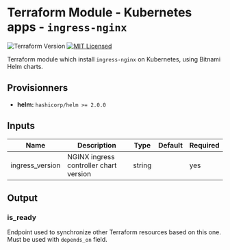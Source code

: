 # Terraform Module - Kubernetes apps - `ingress-nginx`

![Terraform Version](https://img.shields.io/badge/terraform-≥_0.14-blueviolet)
[![MIT Licensed](https://img.shields.io/badge/license-MIT-green.svg)](https://tldrlegal.com/license/mit-license)


Terraform module which install `ingress-nginx` on Kubernetes, using Bitnami Helm charts. 

## Provisionners

- **helm:** `hashicorp/helm >= 2.0.0`

## Inputs

| Name | Description | Type | Default | Required |
|------|-------------|------|---------|----------|
|ingress_version|NGINX ingress controller chart version|string||yes|

## Output

### is_ready

Endpoint used to synchronize other Terraform resources based on this one. Must be used with `depends_on` field.
